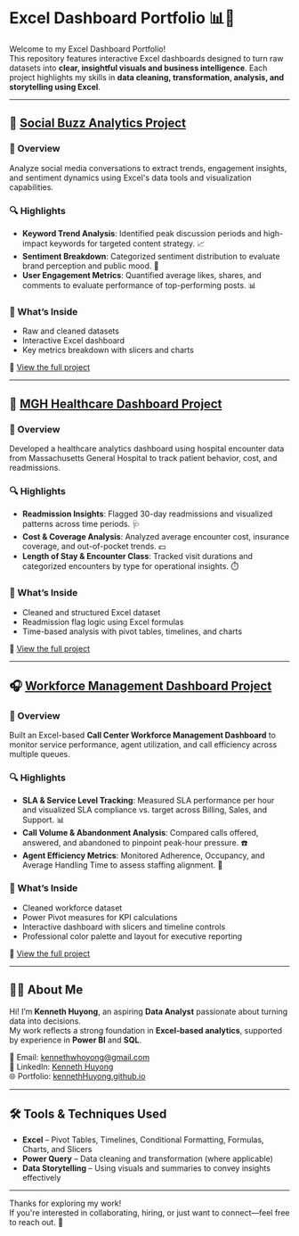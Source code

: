 # Excel Dashboard Portfolio 📊🧮

Welcome to my Excel Dashboard Portfolio!  
This repository features interactive Excel dashboards designed to turn raw datasets into **clear, insightful visuals and business intelligence**. Each project highlights my skills in **data cleaning, transformation, analysis, and storytelling using Excel**.

---

## 📢 [Social Buzz Analytics Project](https://github.com/Yungssu/ExcelAnalysis/tree/main/Social%20Buzz%20Analysis)

### 🧠 Overview
Analyze social media conversations to extract trends, engagement insights, and sentiment dynamics using Excel's data tools and visualization capabilities.

### 🔍 Highlights
- **Keyword Trend Analysis**: Identified peak discussion periods and high-impact keywords for targeted content strategy. 📈  
- **Sentiment Breakdown**: Categorized sentiment distribution to evaluate brand perception and public mood. 💬  
- **User Engagement Metrics**: Quantified average likes, shares, and comments to evaluate performance of top-performing posts. 📊  

### 📁 What’s Inside
- Raw and cleaned datasets  
- Interactive Excel dashboard  
- Key metrics breakdown with slicers and charts  

📂 [View the full project](https://github.com/Yungssu/ExcelAnalysis/tree/main/Social%20Buzz%20Analysis)

---

## 🏥 [MGH Healthcare Dashboard Project](https://github.com/Yungssu/ExcelAnalysis/tree/main/MGH%20Analysis)

### 🧠 Overview
Developed a healthcare analytics dashboard using hospital encounter data from Massachusetts General Hospital to track patient behavior, cost, and readmissions.

### 🔍 Highlights
- **Readmission Insights**: Flagged 30-day readmissions and visualized patterns across time periods. 🩺  
- **Cost & Coverage Analysis**: Analyzed average encounter cost, insurance coverage, and out-of-pocket trends. 💵  
- **Length of Stay & Encounter Class**: Tracked visit durations and categorized encounters by type for operational insights. ⏱️  

### 📁 What’s Inside
- Cleaned and structured Excel dataset  
- Readmission flag logic using Excel formulas  
- Time-based analysis with pivot tables, timelines, and charts  

📂 [View the full project](https://github.com/Yungssu/ExcelAnalysis/tree/main/MGH%20Analysis)

---
## 🎧 [Workforce Management Dashboard Project](https://github.com/Yungssu/ExcelAnalysis/blob/main/Workforce%20Analysis/README.md)

### 🧠 Overview  
Built an Excel-based **Call Center Workforce Management Dashboard** to monitor service performance, agent utilization, and call efficiency across multiple queues.

### 🔍 Highlights  
- **SLA & Service Level Tracking**: Measured SLA performance per hour and visualized SLA compliance vs. target across Billing, Sales, and Support. 📊  
- **Call Volume & Abandonment Analysis**: Compared calls offered, answered, and abandoned to pinpoint peak-hour pressure. ☎️  
- **Agent Efficiency Metrics**: Monitored Adherence, Occupancy, and Average Handling Time to assess staffing alignment. 👥  

### 📁 What’s Inside  
- Cleaned workforce dataset  
- Power Pivot measures for KPI calculations  
- Interactive dashboard with slicers and timeline controls  
- Professional color palette and layout for executive reporting  

📂 [View the full project](https://github.com/Yungssu/ExcelAnalysis/blob/main/Workforce%20Analysis/README.md)

---

## 🙋‍♂️ About Me

Hi! I’m **Kenneth Huyong**, an aspiring **Data Analyst** passionate about turning data into decisions.  
My work reflects a strong foundation in **Excel-based analytics**, supported by experience in **Power BI** and **SQL**.

📧 Email: [kennethwhoyong@gmail.com](mailto:kennethwhoyong@gmail.com)  
💼 LinkedIn: [Kenneth Huyong](https://www.linkedin.com/in/kenneth-huyong-b255352b4/)  
🌐 Portfolio: [kennethHuyong.github.io](https://github.com/Yungssu/kennethHuyong.github.io)

---

## 🛠️ Tools & Techniques Used

- **Excel** – Pivot Tables, Timelines, Conditional Formatting, Formulas, Charts, and Slicers  
- **Power Query** – Data cleaning and transformation (where applicable)  
- **Data Storytelling** – Using visuals and summaries to convey insights effectively

---

Thanks for exploring my work!  
If you're interested in collaborating, hiring, or just want to connect—feel free to reach out. 🚀
